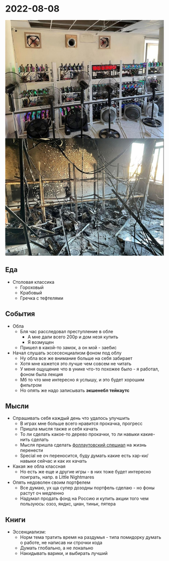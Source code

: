 # 2022-08-08

![img.png](2022-08-08.png)

## Еда

- Столовая классика
    - Гороховый
    - Крабовый
    - Гречка с тефтелями

## События

- Обла
    - Бля час расследовал преступление в обле
        - А мне дали всего 200р и дом незя купить
        - Я возмущен
    - Пришел в какой-то замок, а он мой - заебис
- Начал слушать эссесеснциализм фоном под облу
    - Ну обла все же внимание больше на себя забирает
    - Хотя мне кажется это лучше чем совсем не читать
    - У меня ощущение что в унике что-то похожее было - я работал, фоном была лекция
    - Мб то что мне интересно я услышу, и это будет хорошим фильтром
    - Но опять же надо записывать **экшенебл тейкаутс**

## Мысли

- Спрашивать себя каждый день что удалось улучшить
    - В играх мне больше всего нравится прокачка, прогресс
    - Пришла мысля также и себя качать
    - То ли сделать какое-то дерево прокачки, то ли навыки какие-нить сделать
    - Мысля пришла сделать [фоллаутовский спешиал](../../Other/Pers/Special.md) на жизнь перенести
    - Special не оч переносится, буду думать какие есть хар-ки/навыки сейчас и как их качать
- Какая же обла классная
    - Но есть же еще и другие игры - в них тоже будет интересно поиграть, напр. в Little Nightmares
- Опять недоволен своим портфелем
    - Все думаю, ух ща супер дозодны портфель сделаю - но фоны растут оч медленно
    - Надумал продать фонд на Россию и купить акции того чем пользуюсь: озоз, яндкс, циан, тиньк, пятера

## Книги

- Эссенциализм:
    - Норм тема тратить время на раздумья - типа помидорку думать о работе, не написав ни строчки кода
    - Думать глобально, а не локально
    - Накидывать варики, и выбирать лучший
